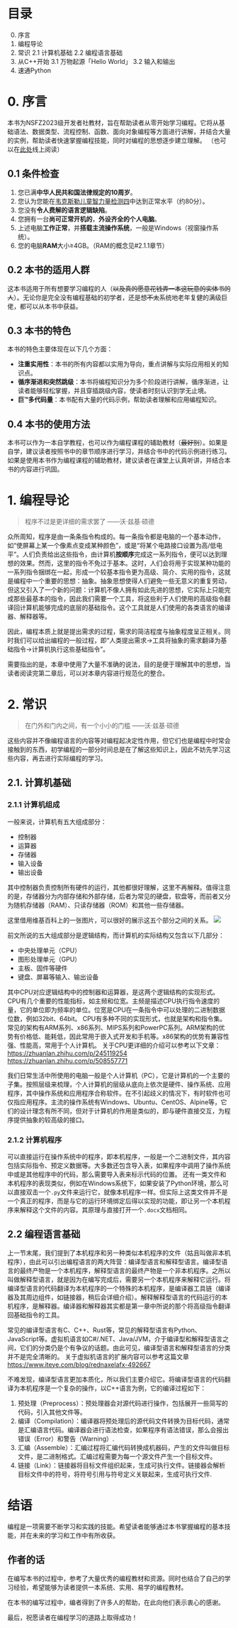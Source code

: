 # 目录
0. 序言
1. 编程导论
2. 常识
2.1 计算机基础
2.2 编程语言基础
3. 从C++开始
3.1 万物起源「Hello World」
3.2 输入和输出
4. 速通Python


# 0. 序言
本书为NSFZ2023级开发者社教材，旨在帮助读者从零开始学习编程。它将从基础语法、数据类型、流程控制、函数、面向对象编程等方面进行讲解，并结合大量的实例，帮助读者快速掌握编程技能，同时对编程的思想逐步建立理解。
（也可以在[此处](https://github.com/NSFZ-Developers/club-textbook-2023/blob/main/textbook.md)线上阅读）

## 0.1 条件检查
1. 您已满**中华人民共和国法律规定的10周岁**。
2. 您认为您能在[韦克斯勒儿童智力量检测四](https://baike.baidu.com/item/%E9%9F%A6%E6%B0%8F%E5%84%BF%E7%AB%A5%E6%99%BA%E5%8A%9B%E9%87%8F%E8%A1%A8/11069197)中达到正常水平（约80分）。
3. 您没有**令人费解的语言逻辑缺陷**。
4. 您拥有一台**尚可正常开机的**，**外设齐全的个人电脑**。
5. 上述电脑**工作正常**，并**搭载主流操作系统**，一般是Windows（视窗操作系统）。
6. 您的电脑**RAM**大小≥4GB。（RAM的概念见#2.1.1章节）

## 0.2 本书的适用人群
这本书适用于所有想要学习编程的人（~~以及真的愿意花钱弄一本这玩意的实体书的人~~）。无论你是完全没有编程基础的初学者，还是想~~不太~~系统地老年复健的满级巨佬，都可以从本书中获益。

## 0.3 本书的特色
本书的特色主要体现在以下几个方面：

- **注重实用性**：本书的所有内容都以实用为导向，重点讲解与实际应用相关的知识点。
- **循序渐进和突然跳级**：本书将编程知识分为多个阶段进行讲解，循序渐进，让读者能够轻松掌握，并且穿插跳级内容，使读者时刻认识到学无止境。
- **巨™多代码量**：本书配有大量的代码示例，帮助读者理解和应用编程知识。

## 0.4 本书的使用方法
本书可以作为一本自学教程，也可以作为编程课程的辅助教材（~~最好别~~）。如果是自学，建议读者按照书中的章节顺序进行学习，并结合书中的代码示例进行练习。如果是使用本书作为编程课程的辅助教材，建议读者在课堂上认真听讲，并结合本书的内容进行巩固。



# 1. 编程导论
> 程序不过是更详细的需求罢了
> ——沃·兹基·硕德

众所周知，程序是由一条条指令构成的。每一条指令都是电脑的一个基本动作，如“使屏幕上某一个像素点变成某种颜色”，或是“将某个电路接口设置为高/低电平”。人们负责给出这些指令，由计算机**按顺序**完成这一系列指令，便可以达到理想的效果。然而，这里的指令不免过于基本。这时，人们会将用于实现某种功能的一系列指令捆绑在一起，形成一个较基本指令更为高级、简介、实用的指令，这就是编程中一个重要的思想：抽象。抽象思想使得人们避免一些无意义的重复劳动，但这又引入了一个新的问题：计算机不像人拥有如此先进的思想，它实际上只能完成那些最基本的指令，因此我们需要一个工具，将这些利于人们使用的高级指令翻译回计算机能够完成的底层的基础指令。这个工具就是人们使用的各类语言的编译器、解释器等。

因此，编程本质上就是提出需求的过程，需求的简洁程度与抽象程度呈正相关。同时我们可以给出编程的一般过程，即“人类提出需求->工具将抽象的需求翻译为基础指令->计算机执行这些基础指令”。

需要指出的是，本章中使用了大量不准确的说法，目的是便于理解其中的思想，当读者阅读完第二章后，可以对本章内容进行规范化的整合。

# 2. 常识
> 在门外和门内之间，有一个小小的门槛
> ——沃·兹基·硕德

这些内容并不像编程语言的内容等对编程起决定性作用，但它们也是编程中时常会接触到的东西，初学编程的一部分时间总是在了解这些知识上，因此不妨先学习这些内容，再去进行实际编程的学习。

## 2.1. 计算机基础
### 2.1.1 计算机组成
一般来说，计算机有五大组成部分：
- 控制器
- 运算器
- 存储器
- 输入设备
- 输出设备

其中控制器负责控制所有硬件的运行，其他都很好理解，这里不再解释。值得注意的是，存储器分为内部存储和外部存储，后者为常见的硬盘，软盘等，而前者又分为随机存储器（RAM）、只读存储器（ROM）和其他一些存储器。

这里借用维基百科上的一张图片，可以很好的展示这五个部分之间的关系。
![](https://upload.wikimedia.org/wikipedia/commons/thumb/8/84/Von_Neumann_architecture.svg/560px-Von_Neumann_architecture.svg.png)

前文所说的五大组成部分是逻辑结构，而计算机的实际结构又包含以下几部分：
- 中央处理单元（CPU）
- 图形处理单元（GPU）
- 主板、固件等硬件
- 键盘、屏幕等输入、输出设备

其中CPU对应逻辑结构中的控制器和运算器，是这两个逻辑结构的实现形式。
CPU有几个重要的性能指标，如主频和位宽。主频是描述CPU执行指令速度的量，它的单位即为频率的单位。位宽是CPU在一条指令中可以处理的二进制数据位数，例如32bit、64bit。
CPU有多种不同的实现形式，也就是架构和指令集。常见的架构有ARM系列、x86系列、MIPS系列和PowerPC系列。ARM架构的优势有价格低、能耗低，因此常用于嵌入式开发和手机等。x86架构的优势有兼容性强、性能高，常用于个人计算机。
关于CPU更详细的介绍可以参考以下文章：
https://zhuanlan.zhihu.com/p/245119254
https://zhuanlan.zhihu.com/p/508557771

我们日常生活中所使用的电脑一般是个人计算机（PC），它是计算机的一个主要的子集。按照层级来梳理，个人计算机的层级从底向上依次是硬件、操作系统、应用程序，其中操作系统和应用程序合称软件。在不引起歧义的情况下，有时软件也可仅指应用程序。主流的操作系统有Windows、Ubuntu、CentOS、Alpine等，它们的设计理念有所不同，但对于计算机的作用是类似的，即与硬件直接交互，为程序提供抽象的较高级的接口。

### 2.1.2 计算机程序
可以直接运行在操作系统中的程序，即本机程序，一般是一个二进制文件，其内容包括实际指令、预定义数据等。大多数还包含导入表，如果程序中调用了操作系统中或是其他程序中的代码，那么需要导入表来标示代码的位置。
还有一类文件和本机程序的表现类似，例如在Windows系统下，如果安装了Python环境，那么可以直接双击一个`.py`文件来运行它，就像本机程序一样。但实际上这类文件并不是一个真正的程序，而是与它的运行环境绑定后得以实现的功能，即让另一个本机程序来解释这个文件的内容。其原理与直接打开一个`.docx`文档相同。

## 2.2 编程语言基础
上一节末尾，我们提到了本机程序和另一种类似本机程序的文件（姑且叫做非本机程序），由此可以引出编程语言的两大阵营：编译型语言和解释型语言。编译型语言的最终产物是一个本机程序，解释型语言的最终产物是一个非本机程序。之所以叫做解释型语言，就是因为在编写完成后，需要另一个本机程序来解释它运行。将编译型语言的代码翻译为本机程序的一个特殊的本机程序，是编译器工具链（编译器及其周边组件，如链接器，稍后会详细介绍）。解释解释型语言的代码运行的本机程序，是解释器。编译器和解释器其实都是第一章中所说的那个将高级指令翻译回基础指令的工具。

常见的编译型语言有C、C++、Rust等，常见的解释型语言有Python、JavaScript等。虚拟机语言如C#/.NET、Java/JVM，介于编译型和解释型语言之间，它们的分类仍是个有争议的话题。由此可见，编译型语言和解释型语言的分类并不是完全清晰的。
关于虚拟机语言的扩展内容可以参考这篇文章 https://www.iteye.com/blog/rednaxelafx-492667

不难发现，编译型语言更加本质化，所以我们主要介绍它。将编译型语言的代码翻译为本机程序是一个复杂的操作，以C++语言为例，它的编译过程如下：
1. 预处理（Preprocess）：预处理器会对源代码进行操作，包括展开一些简写的代码，引入其他文件等。
2. 编译（Compilation）：编译器将预处理后的源代码文件转换为目标代码，通常是汇编语言代码。编译器会进行语法检查，如果程序有语法错误，那么会报出错误（Error）和警告（Warning）.
3. 汇编（Assemble）：汇编过程将汇编代码转换成机器码，产生的文件叫做目标文件，是二进制格式。汇编过程需要为每一个源文件产生一个目标文件。
4. 链接（Link）：链接器将目标文件组织起来，生成可执行文件。链接器会解析目标文件中的符号，将符号引用与符号定义关联起来，生成可执行文件.






# 结语
编程是一项需要不断学习和实践的技能。希望读者能够通过本书掌握编程的基本技能，并在未来的学习和工作中有所收获。

## 作者的话
在编写本书的过程中，参考了大量优秀的编程教材和资源。同时也结合了自己的学习经验，希望能够为读者提供一本系统、实用、易学的编程教材。

在本书的编写过程中，编者得到了许多人的帮助，在此向他们表示衷心的感谢。

最后，祝愿读者在编程学习的道路上取得成功！